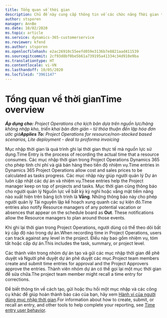 ```yaml
---
title: Tổng quan về thời gian
description: Chủ đề này cung cấp thông tin về các chức năng Thời gian trong Dynamics 365 Project Operations.
author: stsporen
manager: AnnBe
ms.date: 10/02/2020
ms.topic: article
ms.service: dynamics-365-customerservice
ms.reviewer: kfend
ms.author: stsporen
ms.openlocfilehash: e2ac26910c55eefd059e3136b7e8821aad411539
ms.sourcegitcommit: 2cf93d8bf0be5b61a739195a41334c34d910e9ba
ms.translationtype: HT
ms.contentlocale: vi-VN
ms.lasthandoff: 10/05/2020
ms.locfileid: "3961147"
---
```

# <a name="time-overview"></a><span data-ttu-id="1dec5-103">Tổng quan về thời gian</span><span class="sxs-lookup"><span data-stu-id="1dec5-103">Time overview</span></span>

<span data-ttu-id="1dec5-104">_**Áp dụng cho:** Project Operations cho kịch bản dựa trên nguồn lực/hàng không nhập kho, triển khai bản đơn giản – từ thỏa thuận đến lập hóa đơn ước giá_</span><span class="sxs-lookup"><span data-stu-id="1dec5-104">_**Applies To:** Project Operations for resource/non-stocked based scenarios, Lite deployment - deal to proforma invoicing_</span></span>

<span data-ttu-id="1dec5-105">Mục nhập thời gian là quá trình ghi lại thời gian thực tế mà nguồn lực sử dụng.</span><span class="sxs-lookup"><span data-stu-id="1dec5-105">Time Entry is the process of recording the actual time that a resource consumes.</span></span> <span data-ttu-id="1dec5-106">Các mục nhập thời gian trong Project Operations Dynamics 365 cho phép tính chi phí và giá bán hàng theo tiến độ nhiệm vụ.</span><span class="sxs-lookup"><span data-stu-id="1dec5-106">Time entries in Dynamics 365 Project Operations allow cost and sales prices to be calculated as tasks progress.</span></span> <span data-ttu-id="1dec5-107">Các mục nhập này giúp người quản lý Dự án luôn cập nhật các dự án và nhiệm vụ.</span><span class="sxs-lookup"><span data-stu-id="1dec5-107">These entries help the Project manager keep on top of projects and tasks.</span></span> <span data-ttu-id="1dec5-108">Mục thời gian cũng thông báo cho người quản lý Nguồn lực về bất kỳ kỳ nghỉ hoặc vắng mặt tiềm năng nào xuất hiện trên bảng lịch trình là **Vắng**. Những thông báo này cho phép người quản lý Tài nguyên lập kế hoạch xung quanh các sự kiện đó.</span><span class="sxs-lookup"><span data-stu-id="1dec5-108">Time entries also notify Resource managers of any potential vacation or absences that appear on the schedule board as **Out**. These notifications allow the Resource managers to plan around those events.</span></span>

<span data-ttu-id="1dec5-109">Khi ghi lại thời gian trong Project Operations, người dùng có thể theo dõi bất kỳ cấp độ nào trong dự án.</span><span class="sxs-lookup"><span data-stu-id="1dec5-109">When recording time in Project Operations, users can track against any level in the project.</span></span> <span data-ttu-id="1dec5-110">Điều này bao gồm nhiệm vụ, tóm tắt hoặc cấp dự án.</span><span class="sxs-lookup"><span data-stu-id="1dec5-110">This includes the task, summary, or project level.</span></span>

<span data-ttu-id="1dec5-111">Các thành viên trong nhóm dự án tạo và gửi các mục nhập thời gian để phê duyệt và Người phê duyệt dự án phê duyệt các mục.</span><span class="sxs-lookup"><span data-stu-id="1dec5-111">Project team members create and submit time entries for approval and the Project Approvers approve the entries.</span></span> <span data-ttu-id="1dec5-112">Thành viên nhóm dự án có thể gọi lại một mục thời gian để sửa chữa.</span><span class="sxs-lookup"><span data-stu-id="1dec5-112">The project team member might recall a time entry for corrections.</span></span>

<span data-ttu-id="1dec5-113">Để biết thông tin về cách tạo, gửi hoặc thu hồi một mục nhập và các công cụ khác để giúp hoàn thành báo cáo của bạn, hãy xem [Hành vi của người dùng mục nhập thời gian](ui-behavior-time.md).</span><span class="sxs-lookup"><span data-stu-id="1dec5-113">For information about how to create, submit, or recall an entry, and other tools to help complete your reporting, see [Time entry user behavior](ui-behavior-time.md).</span></span>

